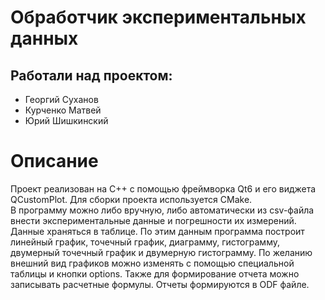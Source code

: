 # Обработчик экспериментальных данных
## Работали над проектом:
* Георгий Суханов
* Курченко Матвей
* Юрий Шишкинский
# Описание
Проект реализован на C++ с помощью фреймворка Qt6 и его виджета QCustomPlot. 
Для сборки проекта используется CMake.  
В программу можно либо вручную, либо автоматически из csv-файла внести экспериментальные данные и погрешности их измерений. Данные храняться в таблице.
По этим данным программа построит линейный график, точечный график, диаграмму, гистограмму, двумерный точечный график
и двумeрную гистограмму. По желанию внешний вид графиков можно изменять с помощью специальной таблицы и
кнопки options. Также для формирование отчета можно записывать расчетные формулы. Отчеты формируются в ODF файле.

